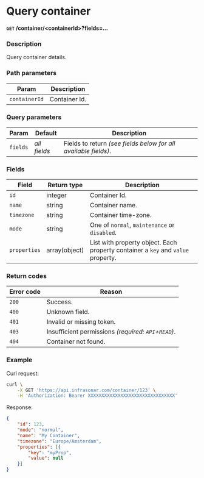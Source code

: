 # Query container
**`GET` /container/<containerId\>?fields=...**

### Description
Query container details.

### Path parameters
Param               | Description
--------------------|-------------
`containerId`       | Container Id.

### Query parameters
Param               | Default           | Description
--------------------|-------------------|-------------
`fields`            | _all fields_      | Fields to return _(see fields below for all available fields)_.

### Fields
Field               | Return type   | Description
--------------------|---------------|-------------
`id`                | integer       | Container Id.
`name`              | string        | Container name.
`timezone`          | string        | Container time-zone.
`mode`              | string        | One of `normal`, `maintenance` or `disabled`.
`properties`        | array(object) | List with property object. Each property container a `key` and `value` property.


### Return codes
Error code  | Reason
------------|--------
`200`       | Success.
`400`       | Unknown field.
`401`       | Invalid or missing token.
`403`       | Insufficient permissions _(required: `API`+`READ`)_.
`404`       | Container not found.

### Example
Curl request:
```bash
curl \
    -X GET 'https://api.infrasonar.com/container/123' \
    -H 'Authorization: Bearer XXXXXXXXXXXXXXXXXXXXXXXXXXXXXXXX'
```

Response:
```json
{
    "id": 123,
    "mode": "normal",
    "name": "My Container",
    "timezone": "Europe/Amsterdam",
    "properties": [{
        "key": "myProp",
        "value": null
    }]
}
```
